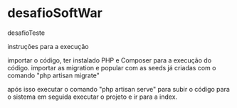 # desafioSoftWar
desafioTeste

instruções para a execução

importar o código, ter instalado PHP e Composer para a execução do código.
importar as migration e popular com as seeds já criadas com o comando "php artisan migrate"

após isso executar o comando "php artisan serve" para subir o código para o sistema
em seguida executar o projeto e ir para a index.
